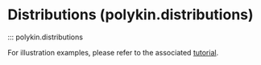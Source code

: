 # Distributions (polykin.distributions)

::: polykin.distributions

For illustration examples, please refer to the associated
[tutorial](../../tutorials/distributions).

